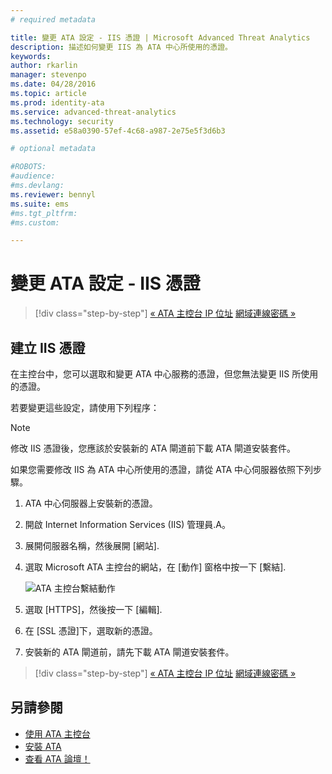 ```yaml
---
# required metadata

title: 變更 ATA 設定 - IIS 憑證 | Microsoft Advanced Threat Analytics
description: 描述如何變更 IIS 為 ATA 中心所使用的憑證。
keywords:
author: rkarlin
manager: stevenpo
ms.date: 04/28/2016
ms.topic: article
ms.prod: identity-ata
ms.service: advanced-threat-analytics
ms.technology: security
ms.assetid: e58a0390-57ef-4c68-a987-2e75e5f3d6b3

# optional metadata

#ROBOTS:
#audience:
#ms.devlang:
ms.reviewer: bennyl
ms.suite: ems
#ms.tgt_pltfrm:
#ms.custom:

---
```


# 變更 ATA 設定 - IIS 憑證

>[!div class="step-by-step"]
[« ATA 主控台 IP 位址](modifying-ata-config-consoleip.md)
[網域連線密碼 »](modifying-ata-config-dcpassword.md)

## 建立 IIS 憑證
在主控台中，您可以選取和變更 ATA 中心服務的憑證，但您無法變更 IIS 所使用的憑證。

若要變更這些設定，請使用下列程序：

> [!NOTE]
> 修改 IIS 憑證後，您應該於安裝新的 ATA 閘道前下載 ATA 閘道安裝套件。

如果您需要修改 IIS 為 ATA 中心所使用的憑證，請從 ATA 中心伺服器依照下列步驟。

1.  ATA 中心伺服器上安裝新的憑證。

2.  開啟 Internet Information Services (IIS) 管理員.A。

3.  展開伺服器名稱，然後展開 [網站].

4.  選取 Microsoft ATA 主控台的網站，在 [動作] 窗格中按一下 [繫結].

    ![ATA 主控台繫結動作](media/ATA-console-change-IP-bindings.jpg)

5.  選取 [HTTPS]，然後按一下 [編輯].

6.  在 [SSL 憑證]下，選取新的憑證。

7.  安裝新的 ATA 閘道前，請先下載 ATA 閘道安裝套件。

>[!div class="step-by-step"]
[« ATA 主控台 IP 位址](modifying-ata-config-consoleip.md)
[網域連線密碼 »](modifying-ata-config-dcpassword.md)

## 另請參閱
- [使用 ATA 主控台](working-with-ata-console.md)
- [安裝 ATA](install-ata.md)
- [查看 ATA 論壇！](https://social.technet.microsoft.com/Forums/security/en-US/home?forum=mata)


<!--HONumber=May16_HO1-->


